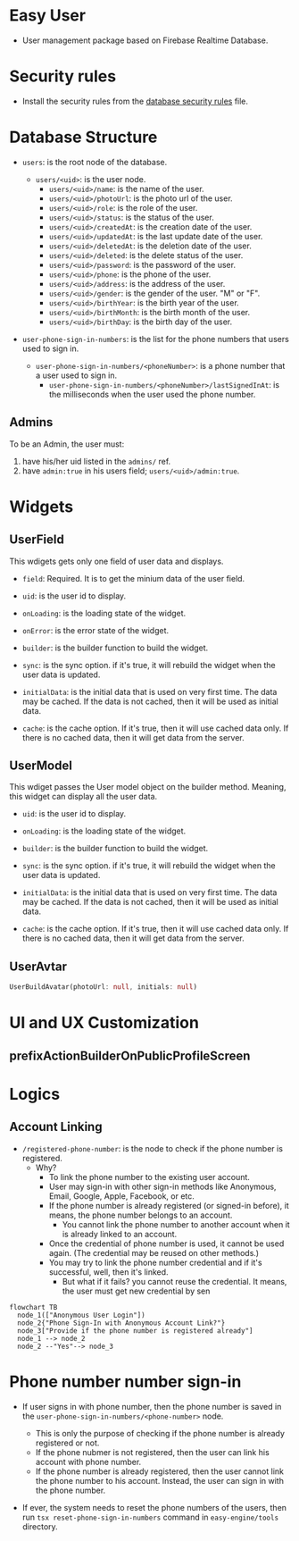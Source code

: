 # Easy User


- User management package based on Firebase Realtime Database.


# Security rules


- Install the security rules from the [database security rules](../docs/database_security_rules.json) file.

# Database Structure

- `users`: is the root node of the database.
  - `users/<uid>`: is the user node.
    - `users/<uid>/name`: is the name of the user.
    - `users/<uid>/photoUrl`: is the photo url of the user.
    - `users/<uid>/role`: is the role of the user.
    - `users/<uid>/status`: is the status of the user.
    - `users/<uid>/createdAt`: is the creation date of the user.
    - `users/<uid>/updatedAt`: is the last update date of the user.
    - `users/<uid>/deletedAt`: is the deletion date of the user.
    - `users/<uid>/deleted`: is the delete status of the user.
    - `users/<uid>/password`: is the password of the user.
    - `users/<uid>/phone`: is the phone of the user.
    - `users/<uid>/address`: is the address of the user.
    - `users/<uid>/gender`: is the gender of the user. "M" or "F".
    - `users/<uid>/birthYear`: is the birth year of the user.
    - `users/<uid>/birthMonth`: is the birth month of the user.
    - `users/<uid>/birthDay`: is the birth day of the user.


- `user-phone-sign-in-numbers`: is the list for the phone numbers that users used to sign in.
  - `user-phone-sign-in-numbers/<phoneNumber>`: is a phone number that a user used to sign in.
    - `user-phone-sign-in-numbers/<phoneNumber>/lastSignedInAt`: is the milliseconds when the user used the phone number.

## Admins

To be an Admin, the user must:
1. have his/her uid listed in the `admins/` ref.
2. have `admin:true` in his users field; `users/<uid>/admin:true`.



# Widgets


## UserField

This wdigets gets only one field of user data and displays.

- `field`: Required. It is to get the minium data of the user field.

- `uid`: is the user id to display.

- `onLoading`: is the loading state of the widget.

- `onError`: is the error state of the widget.

- `builder`: is the builder function to build the widget.

- `sync`: is the sync option. if it's true, it will rebuild the widget when the user data is updated.

- `initialData`: is the initial data that is used on very first time. The data may be cached. If the data is not cached, then it will be used as initial data.

- `cache`: is the cache option. If it's true, then it will use cached data only. If there is no cached data, then it will get data from the server.




## UserModel

This wdiget passes the User model object on the builder method. Meaning, this widget can display all the user data.

- `uid`: is the user id to display.
- `onLoading`: is the loading state of the widget.
- `builder`: is the builder function to build the widget.
- `sync`: is the sync option. if it's true, it will rebuild the widget when the user data is updated.

- `initialData`: is the initial data that is used on very first time. The data may be cached. If the data is not cached, then it will be used as initial data.

- `cache`: is the cache option. If it's true, then it will use cached data only. If there is no cached data, then it will get data from the server.


## UserAvtar

```dart
UserBuildAvatar(photoUrl: null, initials: null)
```


# UI and UX Customization


## prefixActionBuilderOnPublicProfileScreen







# Logics

## Account Linking

- `/registered-phone-number`: is the node to check if the phone number is registered.
  - Why?
    - To link the phone number to the existing user account.
    - User may sign-in with other sign-in methods like Anonymous, Email, Google, Apple, Facebook, or etc.
    - If the phone number is already registered (or signed-in before), it means, the phone number belongs to an account.
      - You cannot link the phone number to another account when it is already linked to an account.
    - Once the credential of phone number is used, it cannot be used again. (The credential may be reused on other methods.)
    - You may try to link the phone number credential and if it's successful, well, then it's linked.
      - But what if it fails? you cannot reuse the credential. It means, the user must get new credential by sen



```mermaid
flowchart TB
  node_1(["Anonymous User Login"])
  node_2{"Phone Sign-In with Anonymous Account Link?"}
  node_3["Provide if the phone number is registered already"]
  node_1 --> node_2
  node_2 --"Yes"--> node_3
```





# Phone number number sign-in

- If user signs in with phone number, then the phone number is saved in the `user-phone-sign-in-numbers/<phone-number>` node.
  - This is only the purpose of checking if the phone number is already registered or not.
  - If the phone nubmer is not registered, then the user can link his account with phone number.
  - If the phone number is already registered, then the user cannot link the phone number to his account. Instead, the user can sign in with the phone number.

- If ever, the system needs to reset the phone numbers of the users, then run `tsx reset-phone-sign-in-numbers` command in `easy-engine/tools` directory.



